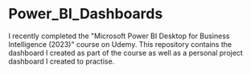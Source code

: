 # Power_BI_Dashboards

I recently completed the "Microsoft Power BI Desktop for Business Intelligence (2023)" course on Udemy. This repository contains the dashboard I created as part of the course as well as a personal project dashboard I created to practise.  
